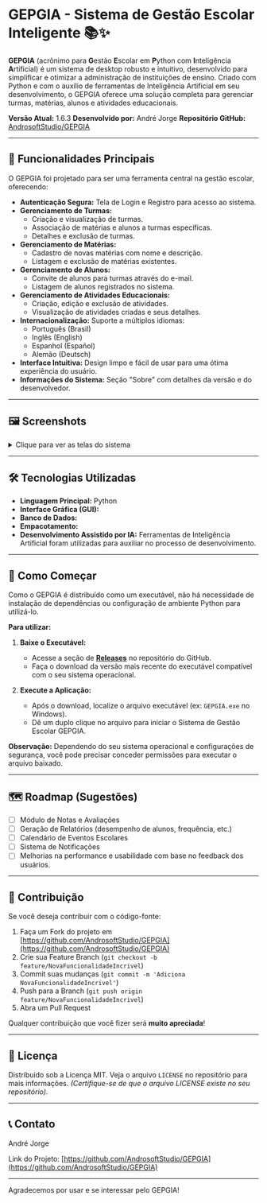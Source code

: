 # GEPGIA - Sistema de Gestão Escolar Inteligente 📚✨

**GEPGIA** (acrônimo para **G**estão **E**scolar em **P**ython com **I**nteligência **A**rtificial) é um sistema de desktop robusto e intuitivo, desenvolvido para simplificar e otimizar a administração de instituições de ensino. Criado com Python e com o auxílio de ferramentas de Inteligência Artificial em seu desenvolvimento, o GEPGIA oferece uma solução completa para gerenciar turmas, matérias, alunos e atividades educacionais.

**Versão Atual:** 1.6.3
**Desenvolvido por:** André Jorge
**Repositório GitHub:** [AndrosoftStudio/GEPGIA](https://github.com/AndrosoftStudio/GEPGIA)

---

## 🌟 Funcionalidades Principais

O GEPGIA foi projetado para ser uma ferramenta central na gestão escolar, oferecendo:

* **Autenticação Segura:** Tela de Login e Registro para acesso ao sistema.
* **Gerenciamento de Turmas:**
    * Criação e visualização de turmas.
    * Associação de matérias e alunos a turmas específicas.
    * Detalhes e exclusão de turmas.
* **Gerenciamento de Matérias:**
    * Cadastro de novas matérias com nome e descrição.
    * Listagem e exclusão de matérias existentes.
* **Gerenciamento de Alunos:**
    * Convite de alunos para turmas através do e-mail.
    * Listagem de alunos registrados no sistema.
* **Gerenciamento de Atividades Educacionais:**
    * Criação, edição e exclusão de atividades.
    * Visualização de atividades criadas e seus detalhes.
* **Internacionalização:** Suporte a múltiplos idiomas:
    * Português (Brasil)
    * Inglês (English)
    * Espanhol (Español)
    * Alemão (Deutsch)
* **Interface Intuitiva:** Design limpo e fácil de usar para uma ótima experiência do usuário.
* **Informações do Sistema:** Seção "Sobre" com detalhes da versão e do desenvolvedor.

---

## 🖼️ Screenshots

<details>
<summary>Clique para ver as telas do sistema</summary>

**1. Tela de Boas-vindas e Login:**
*Bem-vindo ao Sistema Escolar. Faça login ou registre-se para continuar.*
![Tela de Boas-vindas e Login](3.png)

**2. Gerenciamento de Turmas:**
*Crie novas turmas, visualize existentes, associe matérias e alunos.*
![Gerenciamento de Turmas](4.png)

**3. Gerenciamento de Matérias:**
*Adicione novas matérias com nome e descrição. Visualize e gerencie as matérias existentes.*
![Gerenciamento de Matérias](5.png)

**4. Gerenciamento de Alunos:**
*Convide alunos para turmas e veja a lista de alunos registrados.*
![Gerenciamento de Alunos](6.png)

**5. Gerenciamento de Atividades:**
*Crie, edite e acompanhe as atividades educacionais.*
![Gerenciamento de Atividades](7.png)

**6. Configurações de Idioma:**
*Selecione o idioma de preferência para a interface do sistema.*
![Configurações de Idioma](8.png)

**7. Sobre o Sistema Escolar:**
*Informações sobre a versão da aplicação e o desenvolvedor.*
![Sobre o Sistema Escolar](1.png)

</details>

---

## 🛠️ Tecnologias Utilizadas

* **Linguagem Principal:** Python
* **Interface Gráfica (GUI):**
* **Banco de Dados:**
* **Empacotamento:**
* **Desenvolvimento Assistido por IA:** Ferramentas de Inteligência Artificial foram utilizadas para auxiliar no processo de desenvolvimento.

---

## 🚀 Como Começar

Como o GEPGIA é distribuído como um executável, não há necessidade de instalação de dependências ou configuração de ambiente Python para utilizá-lo.

**Para utilizar:**

1.  **Baixe o Executável:**
    * Acesse a seção de [**Releases**](https://github.com/AndrosoftStudio/GEPGIA/releases) no repositório do GitHub.
    * Faça o download da versão mais recente do executável compatível com o seu sistema operacional.

2.  **Execute a Aplicação:**
    * Após o download, localize o arquivo executável (ex: `GEPGIA.exe` no Windows).
    * Dê um duplo clique no arquivo para iniciar o Sistema de Gestão Escolar GEPGIA.

**Observação:** Dependendo do seu sistema operacional e configurações de segurança, você pode precisar conceder permissões para executar o arquivo baixado.

---

## 🗺️ Roadmap (Sugestões)

* [ ] Módulo de Notas e Avaliações
* [ ] Geração de Relatórios (desempenho de alunos, frequência, etc.)
* [ ] Calendário de Eventos Escolares
* [ ] Sistema de Notificações
* [ ] Melhorias na performance e usabilidade com base no feedback dos usuários.

---

## 🤝 Contribuição

Se você deseja contribuir com o código-fonte:

1.  Faça um Fork do projeto em [https://github.com/AndrosoftStudio/GEPGIA](https://github.com/AndrosoftStudio/GEPGIA)
2.  Crie sua Feature Branch (`git checkout -b feature/NovaFuncionalidadeIncrivel`)
3.  Commit suas mudanças (`git commit -m 'Adiciona NovaFuncionalidadeIncrivel'`)
4.  Push para a Branch (`git push origin feature/NovaFuncionalidadeIncrivel`)
5.  Abra um Pull Request

Qualquer contribuição que você fizer será **muito apreciada**!

---

## 📄 Licença

Distribuído sob a Licença MIT. Veja o arquivo `LICENSE` no repositório para mais informações.
*(Certifique-se de que o arquivo LICENSE existe no seu repositório).*

---

## 📞 Contato

André Jorge

Link do Projeto: [https://github.com/AndrosoftStudio/GEPGIA](https://github.com/AndrosoftStudio/GEPGIA)

---

Agradecemos por usar e se interessar pelo GEPGIA!
